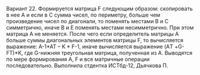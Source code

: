 Вариант 22.	Формируется матрица F следующим образом: скопировать в нее А и  если в С сумма чисел, по периметру, больше чем произведение чисел по диагонали, то поменять местами В и С симметрично, иначе В и Е поменять местами несимметрично. При этом матрица А не меняется. После чего если определитель матрицы А больше суммы диагональных элементов матрицы F, то вычисляется выражение: A-1*AT – K * F-1, иначе вычисляется выражение (AТ +G-FТ)*K, где G-нижняя треугольная матрица, полученная из А. Выводятся по мере формирования А, F и все матричные операции последовательно.
Выполнила стдентка ИСТбд-12, Дьячкова П.
